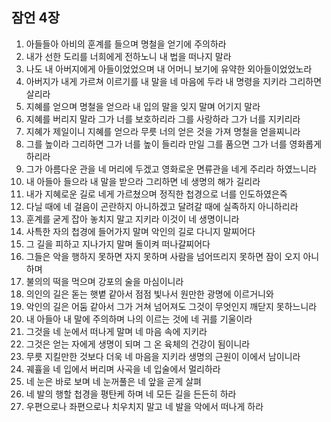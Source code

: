 ## 잠언 4장

1. 아들들아 아비의 훈계를 들으며 명철을 얻기에 주의하라
2. 내가 선한 도리를 너희에게 전하노니 내 법을 떠나지 말라 
3. 나도 내 아버지에게 아들이었었으며 내 어머니 보기에 유약한 외아들이었었노라
4. 아버지가 내게 가르쳐 이르기를 내 말을 네 마음에 두라 내 명령을 지키라 그리하면 살리라
5. 지혜를 얻으며 명철을 얻으라 내 입의 말을 잊지 말며 어기지 말라
6. 지혜를 버리지 말라 그가 너를 보호하리라 그를 사랑하라 그가 너를 지키리라
7. 지혜가 제일이니 지혜를 얻으라 무릇 너의 얻은 것을 가져 명철을 얻을찌니라
8. 그를 높이라 그리하면 그가 너를 높이 들리라 만일 그를 품으면 그가 너를 영화롭게 하리라
9. 그가 아름다운 관을 네 머리에 두겠고 영화로운 면류관을 네게 주리라 하였느니라
10. 내 아들아 들으라 내 말을 받으라 그리하면 네 생명의 해가 길리라
11. 내가 지혜로운 길로 네게 가르쳤으며 정직한 첩경으로 너를 인도하였은즉
12. 다닐 때에 네 걸음이 곤란하지 아니하겠고 달려갈 때에 실족하지 아니하리라
13. 훈계를 굳게 잡아 놓치지 말고 지키라 이것이 네 생명이니라
14. 사특한 자의 첩경에 들어가지 말며 악인의 길로 다니지 말찌어다
15. 그 길을 피하고 지나가지 말며 돌이켜 떠나갈찌어다
16. 그들은 악을 행하지 못하면 자지 못하며 사람을 넘어뜨리지 못하면 잠이 오지 아니하며
17. 불의의 떡을 먹으며 강포의 술을 마심이니라
18. 의인의 길은 돋는 햇볕 같아서 점점 빛나서 원만한 광명에 이르거니와
19. 악인의 길은 어둠 같아서 그가 거쳐 넘어져도 그것이 무엇인지 깨닫지 못하느니라
20. 내 아들아 내 말에 주의하며 나의 이르는 것에 네 귀를 기울이라
21. 그것을 네 눈에서 떠나게 말며 네 마음 속에 지키라
22. 그것은 얻는 자에게 생명이 되며 그 온 육체의 건강이 됨이니라
23. 무릇 지킬만한 것보다 더욱 네 마음을 지키라 생명의 근원이 이에서 남이니라
24. 궤휼을 네 입에서 버리며 사곡을 네 입술에서 멀리하라
25. 네 눈은 바로 보며 네 눈꺼풀은 네 앞을 곧게 살펴
26. 네 발의 행할 첩경을 평탄케 하며 네 모든 길을 든든히 하라
27. 우편으로나 좌편으로나 치우치지 말고 네 발을 악에서 떠나게 하라
